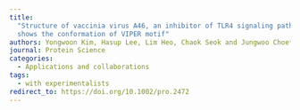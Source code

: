```yaml
---
title:
  "Structure of vaccinia virus A46, an inhibitor of TLR4 signaling pathway,
  shows the conformation of VIPER motif"
authors: Yongwoon Kim, Hasup Lee, Lim Heo, Chaok Seok and Jungwoo Choe*
journal: Protein Science
categories:
  - Applications and collaborations
tags:
  - with experimentalists
redirect_to: https://doi.org/10.1002/pro.2472
---
```

